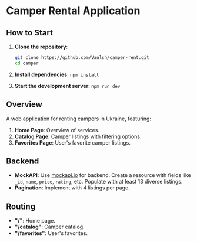 # Camper Rental Application

## How to Start

1. **Clone the repository**:

   ```sh
   git clone https://github.com/Vanlsh/camper-rent.git
   cd camper

   ```

2. **Install dependencies**:
   `npm install`
3. **Start the development server**:
   `npm run dev `

## Overview

A web application for renting campers in Ukraine, featuring:

1. **Home Page**: Overview of services.
2. **Catalog Page**: Camper listings with filtering options.
3. **Favorites Page**: User's favorite camper listings.

## Backend

- **MockAPI**: Use [mockapi.io](https://mockapi.io/) for backend. Create a resource with fields like `_id`, `name`, `price`, `rating`, etc. Populate with at least 13 diverse listings.
- **Pagination**: Implement with 4 listings per page.

## Routing

- **"/"**: Home page.
- **"/catalog"**: Camper catalog.
- **"/favorites"**: User's favorites.

